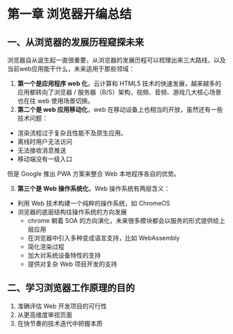 # 第一章 浏览器开编总结

## 一、从浏览器的发展历程窥探未来
浏览器自从诞生起一直很重要，从浏览器的发展历程可以梳理出来三大路线，以及当前web应用能干什么，未来适用于那些领域：
1. **第一个是应用程序 web 化**，云计算和 HTML5 技术的快速发展，越来越多的应用都转向了浏览器 / 服务器（B/S）架构，视频、音频、游戏几大核心场景也在往 web 使用场景切换。
2. **第二个是 web 应用移动化**，web 在移动设备上也相当的开放，虽然还有一些技术问题：
  - 渲染流程过于复杂且性能不及原生应用。
  - 离线时用户无法访问
  - 无法接收消息推送
  - 移动端没有一级入口

  但是 Google 推出 PWA 方案来整合 Web 本地程序各自的优势。

3. **第三个是 Web 操作系统化**，Web 操作系统有两层含义：
  - 利用 Web 技术构建一个纯粹的操作系统，如 ChromeOS
  - 浏览器的底层结构往操作系统的方向发展
    - chrome 朝着 SOA 的方向演化，未来很多模块都会以服务的形式提供给上层应用
    - 在浏览器中引入多种变成语言支持，比如 WebAssembly
    - 简化渲染过程
    - 加大对系统设备特性的支持
    - 提供对复杂 Web 项目开发的支持

## 二、学习浏览器工作原理的目的
1. 准确评估 Web 开发项目的可行性
2. 从更高维度审视页面
3. 在快节奏的技术迭代中把握本质
